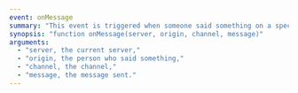 ```yaml
---
event: onMessage
summary: "This event is triggered when someone said something on a specific channel."
synopsis: "function onMessage(server, origin, channel, message)"
arguments:
  - "server, the current server,"
  - "origin, the person who said something,"
  - "channel, the channel,"
  - "message, the message sent."
---
```

